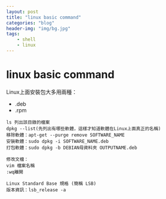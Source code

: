 ```yaml
---
layout: post
title: "linux basic command"
categories: "blog"
header-img: "img/bg.jpg"
tags:
    - shell
    - linux
---
```


# linux basic command

Linux上面安裝包大多用兩種：

* .deb
* .rpm

```shell=
ls 列出該目錄的檔案
dpkg --list(先列出有哪些軟體，這樣才知道軟體在Linux上面真正的名稱)
移除軟體：apt-get --purge remove SOFTWARE_NAME
安裝軟體：sudo dpkg -i SOFTWARE_NAME.deb
打包軟體：sudo dpkg -b DEBIAN母資料夾 OUTPUTNAME.deb

修改文檔：
vim 檔案名稱
:wq離開

Linux Standard Base 規格 (簡稱 LSB)
版本資訊：lsb_release -a 
```
